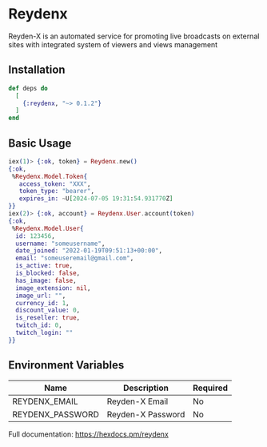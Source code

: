 # Reydenx

Reyden-X is an automated service for promoting live broadcasts on external sites with integrated system of viewers and views management

## Installation

```elixir
def deps do
  [
    {:reydenx, "~> 0.1.2"}
  ]
end
```

## Basic Usage

```elixir
iex(1)> {:ok, token} = Reydenx.new()
{:ok,
 %Reydenx.Model.Token{
   access_token: "XXX",
   token_type: "bearer",
   expires_in: ~U[2024-07-05 19:31:54.931770Z]
}}
iex(2)> {:ok, account} = Reydenx.User.account(token)
{:ok,
 %Reydenx.Model.User{
  id: 123456,
  username: "someusername",
  date_joined: "2022-01-19T09:51:13+00:00",
  email: "someuseremail@gmail.com",
  is_active: true,
  is_blocked: false,
  has_image: false,
  image_extension: nil,
  image_url: "",
  currency_id: 1,
  discount_value: 0,
  is_reseller: true,
  twitch_id: 0,
  twitch_login: ""   
}}
```

## Environment Variables

|Name|Description|Required|
|---|---|---|
|REYDENX_EMAIL|Reyden-X Email|No|
|REYDENX_PASSWORD|Reyden-X Password|No|

Full documentation: https://hexdocs.pm/reydenx
